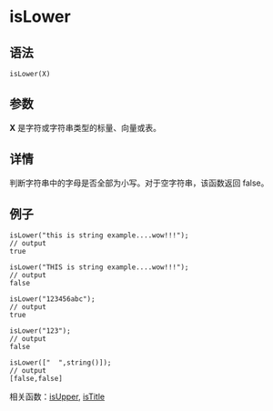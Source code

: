 # isLower

## 语法

`isLower(X)`

## 参数

**X** 是字符或字符串类型的标量、向量或表。

## 详情

判断字符串中的字母是否全部为小写。对于空字符串，该函数返回 false。

## 例子

```
isLower("this is string example....wow!!!");
// output
true

isLower("THIS is string example....wow!!!");
// output
false

isLower("123456abc");
// output
true

isLower("123");
// output
false

isLower(["  ",string()]);
// output
[false,false]
```

相关函数：[isUpper](isUpper.md), [isTitle](isTitle.md)

